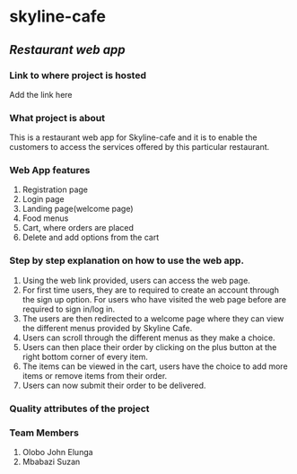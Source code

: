 # skyline-cafe
## *Restaurant web app*
### Link to where project is hosted
Add the link here
### What project is about
This is a restaurant web app for Skyline-cafe and it is to enable the customers
to access the services offered by this particular restaurant.
### Web App features
1. Registration page 
2. Login page 
3. Landing page(welcome page)
4. Food menus
5. Cart, where orders are placed
6. Delete and add options from the cart
### Step by step explanation on how to use the web app.
1. Using the web link provided, users can access the web page.
2. For first time users, they are to required to create an account through the sign up option. For users who have visited the web page before are required to sign in/log in.
3. The users are then redirected to a welcome page where they can view the different menus provided by Skyline Cafe.
4. Users can scroll through the different menus as they make a choice.
5. Users can then place their order by clicking on the plus button at the right bottom corner of every item.
6. The items can be viewed in the cart, users have the choice to add more items or remove items from their order. 
7. Users can now submit their order to be delivered.
### Quality attributes of the project
### Team Members
1. Olobo John Elunga
2. Mbabazi Suzan



